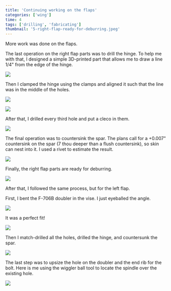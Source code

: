 ```yaml
---
title: 'Continuing working on the flaps'
categories: ['wing']
time: 4
tags: ['drilling', 'fabricating']
thumbnail: '5-right-flap-ready-for-deburring.jpeg'
---
```


More work was done on the flaps.

<!-- more -->

The last operation on the right flap parts was to drill the hinge. To help me with that, I designed a simple 3D-printed part that allows me to draw a line 1/4" from the edge of the hinge.

![](0-centerline-tool.jpeg)

Then I clamped the hinge using the clamps and aligned it such that the line was in the middle of the holes.

![](1-hinge-clamped.jpeg)

![](2-hinge-aligned.jpeg)

After that, I drilled every third hole and put a cleco in them.

![](3-holes-drilled.jpeg)

The final operation was to countersink the spar. The plans call for a +0.007" countersink on the spar (7 thou deeper than a flush countersink), so skin can nest into it. I used a rivet to estimate the result. 

![](4-countersunk-holes.jpeg)

Finally, the right flap parts are ready for deburring.

![](5-right-flap-ready-for-deburring.jpeg)

After that, I followed the same process, but for the left flap.

First, I bent the F-706B doubler in the vise. I just eyeballed the angle.

![](6-bending-the-left-flap-doubler.jpeg)

It was a perfect fit!

![](7-perfect-bend.jpeg)

Then I match-drilled all the holes, drilled the hinge, and countersunk the spar.

![](8-countersinking-complete.jpeg)

The last step was to upsize the hole on the doubler and the end rib for the bolt. Here is me using the wiggler ball tool to locate the spindle over the existing hole.

![](9-aligning-to-the-hole.jpeg)